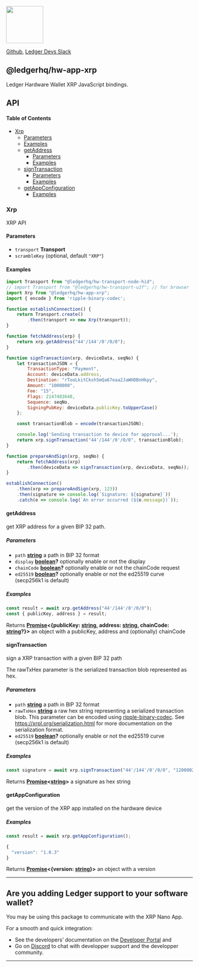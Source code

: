 <img src="https://user-images.githubusercontent.com/211411/34776833-6f1ef4da-f618-11e7-8b13-f0697901d6a8.png" height="100" />

[Github](https://github.com/LedgerHQ/ledgerjs/),
[Ledger Devs Slack](https://ledger-dev.slack.com/)

## @ledgerhq/hw-app-xrp

Ledger Hardware Wallet XRP JavaScript bindings.

## API

<!-- Generated by documentation.js. Update this documentation by updating the source code. -->

#### Table of Contents

*   [Xrp](#xrp)
    *   [Parameters](#parameters)
    *   [Examples](#examples)
    *   [getAddress](#getaddress)
        *   [Parameters](#parameters-1)
        *   [Examples](#examples-1)
    *   [signTransaction](#signtransaction)
        *   [Parameters](#parameters-2)
        *   [Examples](#examples-2)
    *   [getAppConfiguration](#getappconfiguration)
        *   [Examples](#examples-3)

### Xrp

XRP API

#### Parameters

*   `transport` **Transport** 
*   `scrambleKey`   (optional, default `"XRP"`)

#### Examples

```javascript
import Transport from "@ledgerhq/hw-transport-node-hid";
// import Transport from "@ledgerhq/hw-transport-u2f"; // for browser
import Xrp from "@ledgerhq/hw-app-xrp";
import { encode } from 'ripple-binary-codec';

function establishConnection() {
    return Transport.create()
        .then(transport => new Xrp(transport));
}

function fetchAddress(xrp) {
    return xrp.getAddress("44'/144'/0'/0/0");
}

function signTransaction(xrp, deviceData, seqNo) {
    let transactionJSON = {
        TransactionType: "Payment",
        Account: deviceData.address,
        Destination: "rTooLkitCksh5mQa67eaa2JaWHDBnHkpy",
        Amount: "1000000",
        Fee: "15",
        Flags: 2147483648,
        Sequence: seqNo,
        SigningPubKey: deviceData.publicKey.toUpperCase()
    };

    const transactionBlob = encode(transactionJSON);

    console.log('Sending transaction to device for approval...');
    return xrp.signTransaction("44'/144'/0'/0/0", transactionBlob);
}

function prepareAndSign(xrp, seqNo) {
    return fetchAddress(xrp)
        .then(deviceData => signTransaction(xrp, deviceData, seqNo));
}

establishConnection()
    .then(xrp => prepareAndSign(xrp, 123))
    .then(signature => console.log(`Signature: ${signature}`))
    .catch(e => console.log(`An error occurred (${e.message})`));
```

#### getAddress

get XRP address for a given BIP 32 path.

##### Parameters

*   `path` **[string](https://developer.mozilla.org/docs/Web/JavaScript/Reference/Global_Objects/String)** a path in BIP 32 format
*   `display` **[boolean](https://developer.mozilla.org/docs/Web/JavaScript/Reference/Global_Objects/Boolean)?** optionally enable or not the display
*   `chainCode` **[boolean](https://developer.mozilla.org/docs/Web/JavaScript/Reference/Global_Objects/Boolean)?** optionally enable or not the chainCode request
*   `ed25519` **[boolean](https://developer.mozilla.org/docs/Web/JavaScript/Reference/Global_Objects/Boolean)?** optionally enable or not the ed25519 curve (secp256k1 is default)

##### Examples

```javascript
const result = await xrp.getAddress("44'/144'/0'/0/0");
const { publicKey, address } = result;
```

Returns **[Promise](https://developer.mozilla.org/docs/Web/JavaScript/Reference/Global_Objects/Promise)<{publicKey: [string](https://developer.mozilla.org/docs/Web/JavaScript/Reference/Global_Objects/String), address: [string](https://developer.mozilla.org/docs/Web/JavaScript/Reference/Global_Objects/String), chainCode: [string](https://developer.mozilla.org/docs/Web/JavaScript/Reference/Global_Objects/String)?}>** an object with a publicKey, address and (optionally) chainCode

#### signTransaction

sign a XRP transaction with a given BIP 32 path

The rawTxHex parameter is the serialized transaction blob represented as
hex.

##### Parameters

*   `path` **[string](https://developer.mozilla.org/docs/Web/JavaScript/Reference/Global_Objects/String)** a path in BIP 32 format
*   `rawTxHex` **[string](https://developer.mozilla.org/docs/Web/JavaScript/Reference/Global_Objects/String)** a raw hex string representing a serialized transaction blob.
    This parameter can be encoded using [ripple-binary-codec](https://www.npmjs.com/package/ripple-binary-codec).
    See https://xrpl.org/serialization.html for more documentation on the serialization format.
*   `ed25519` **[boolean](https://developer.mozilla.org/docs/Web/JavaScript/Reference/Global_Objects/Boolean)?** optionally enable or not the ed25519 curve (secp256k1 is default)

##### Examples

```javascript
const signature = await xrp.signTransaction("44'/144'/0'/0/0", "12000022800000002400000002614000000001315D3468400000000000000C73210324E5F600B52BB3D9246D49C4AB1722BA7F32B7A3E4F9F2B8A1A28B9118CC36C48114F31B152151B6F42C1D61FE4139D34B424C8647D183142ECFC1831F6E979C6DA907E88B1CAD602DB59E2F");
```

Returns **[Promise](https://developer.mozilla.org/docs/Web/JavaScript/Reference/Global_Objects/Promise)<[string](https://developer.mozilla.org/docs/Web/JavaScript/Reference/Global_Objects/String)>** a signature as hex string

#### getAppConfiguration

get the version of the XRP app installed on the hardware device

##### Examples

```javascript
const result = await xrp.getAppConfiguration();

{
  "version": "1.0.3"
}
```

Returns **[Promise](https://developer.mozilla.org/docs/Web/JavaScript/Reference/Global_Objects/Promise)<{version: [string](https://developer.mozilla.org/docs/Web/JavaScript/Reference/Global_Objects/String)}>** an object with a version


---

## Are you adding Ledger support to your software wallet?

You may be using this package to communicate with the XRP Nano App.

For a smooth and quick integration:

- See the developers’ documentation on the [Developer Portal](https://developers.ledger.com/docs/transport/overview/) and
- Go on [Discord]((https://developers.ledger.com/discord-pro/)) to chat with developper support and the developper community.

---
